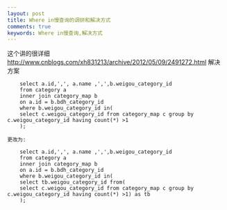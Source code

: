 ```yaml
---
layout: post
title: Where in慢查询的调研和解决方式
comments: true
keywords: Where in慢查询,解决方式
---
```


这个讲的很详细
http://www.cnblogs.com/xh831213/archive/2012/05/09/2491272.html
解决方案

```
	select a.id,',', a.name ,',',b.weigou_category_id
	from category a
	inner join category_map b
	on a.id = b.bdh_category_id
	where b.weigou_category_id in(
	select c.weigou_category_id from category_map c group by c.weigou_category_id having count(*) >1
	);
```
	更改为:

```
	select a.id,',', a.name ,',',b.weigou_category_id
	from category a
	inner join category_map b
	on a.id = b.bdh_category_id
	where b.weigou_category_id in(
	select tb.weigou_category_id from(
	select c.weigou_category_id from category_map c group by c.weigou_category_id having count(*) >1) as tb
	);
```
